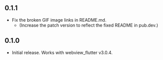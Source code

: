 ## 0.1.1

* Fix the broken GIF image links in README.md.
    * (Increase the patch version to reflect the fixed README in pub.dev.)

## 0.1.0

* Initial release. Works with webview\_flutter v3.0.4.
